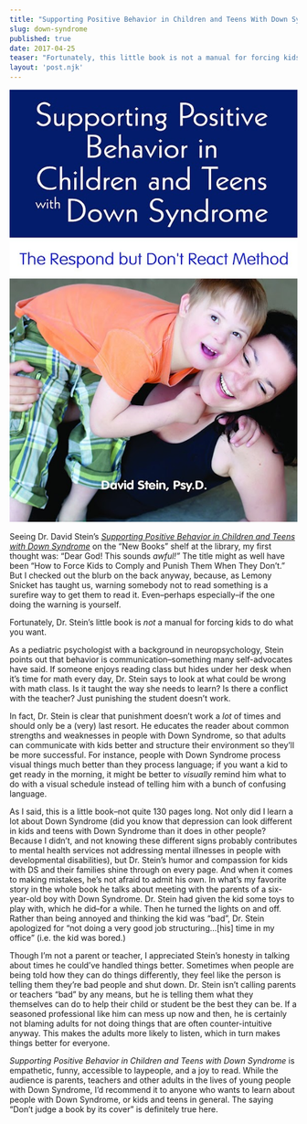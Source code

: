 ```yaml
---
title: "Supporting Positive Behavior in Children and Teens With Down Syndrome Is Actually a Great Book"
slug: down-syndrome
published: true
date: 2017-04-25
teaser: "Fortunately, this little book is not a manual for forcing kids to do what you want."
layout: 'post.njk'
---
```

![''](positivebehaviords.jpg)

Seeing Dr. David Stein’s [*Supporting Positive Behavior in Children and Teens with Down Syndrome*](https://www.amazon.com/Supporting-Positive-Behavior-Children-Syndrome/dp/1606132636) on the “New Books” shelf at the library, my first thought was: “Dear God! This sounds *awful!”* The title might as well have been “How to Force Kids to Comply and Punish Them When They Don’t.” But I checked out the blurb on the back anyway, because, as Lemony Snicket has taught us, warning somebody not to read something is a surefire way to get them to read it. Even–perhaps especially–if the one doing the warning is yourself.

Fortunately, Dr. Stein’s little book is *not* a manual for forcing kids to do what you want.

As a pediatric psychologist with a background in neuropsychology, Stein points out that behavior is communication–something many self-advocates have said. If someone enjoys reading class but hides under her desk when it’s time for math every day, Dr. Stein says to look at what could be wrong with math class. Is it taught the way she needs to learn? Is there a conflict with the teacher? Just punishing the student doesn’t work.

In fact, Dr. Stein is clear that punishment doesn’t work a *lot* of times and should only be a (very) last resort. He educates the reader about common strengths and weaknesses in people with Down Syndrome, so that adults can communicate with kids better and structure their environment so they’ll be more successful. For instance, people with Down Syndrome process visual things much better than they process language; if you want a kid to get ready in the morning, it might be better to *visually* remind him what to do with a visual schedule instead of telling him with a bunch of confusing language.

As I said, this is a little book–not quite 130 pages long. Not only did I learn a lot about Down Syndrome (did you know that depression can look different in kids and teens with Down Syndrome than it does in other people? Because I didn’t, and not knowing these different signs probably contributes to mental health services not addressing mental illnesses in people with developmental disabilities), but Dr. Stein’s humor and compassion for kids with DS and their families shine through on every page. And when it comes to making mistakes, he’s not afraid to admit his own. In what’s my favorite story in the whole book he talks about meeting with the parents of a six-year-old boy with Down Syndrome. Dr. Stein had given the kid some toys to play with, which he did–for a while. Then he turned the lights on and off. Rather than being annoyed and thinking the kid was “bad”, Dr. Stein apologized for “not doing a very good job structuring…[his] time in my office” (i.e. the kid was bored.)

Though I’m not a parent or teacher, I appreciated Stein’s honesty in talking about times he could’ve handled things better. Sometimes when people are being told how they can do things differently, they feel like the person is telling them they’re bad people and shut down. Dr. Stein isn’t calling parents or teachers “bad” by any means, but he is telling them what they themselves can do to help their child or student be the best they can be. If a seasoned professional like him can mess up now and then, he is certainly not blaming adults for not doing things that are often counter-intuitive anyway. This makes the adults more likely to listen, which in turn makes things better for everyone.

*Supporting Positive Behavior in Children and Teens with Down Syndrome* is empathetic, funny, accessible to laypeople, and a joy to read. While the audience is parents, teachers and other adults in the lives of young people with Down Syndrome, I’d recommend it to anyone who wants to learn about people with Down Syndrome, or kids and teens in general. The saying “Don’t judge a book by its cover” is definitely true here.
